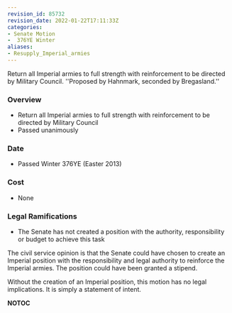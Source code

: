 ```yaml
---
revision_id: 85732
revision_date: 2022-01-22T17:11:33Z
categories:
- Senate Motion
-  376YE Winter
aliases:
- Resupply_Imperial_armies
---
```


Return all Imperial armies to full strength with reinforcement to be directed by Military Council.
''Proposed by Hahnmark, seconded by Bregasland.''

### Overview
* Return all Imperial armies to full strength with reinforcement to be directed by Military Council
* Passed unanimously

### Date
* Passed Winter 376YE (Easter 2013)

### Cost
* None

### Legal Ramifications
* The Senate has not created a position with the authority, responsibility or budget to achieve this task

The civil service opinion is that the Senate could have chosen to create an Imperial position with the responsibility and legal authority to reinforce the Imperial armies. The position could have been granted a stipend. 

Without the creation of an Imperial position, this motion has no legal implications. It is simply a statement of intent.



__NOTOC__